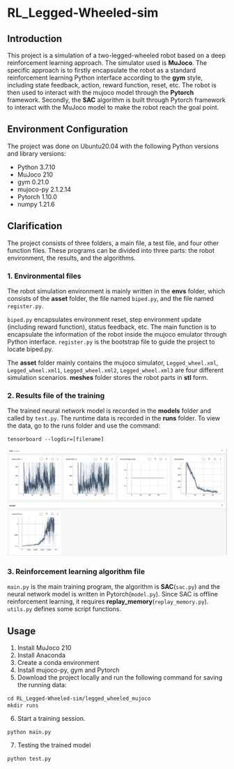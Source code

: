 # RL_Legged-Wheeled-sim

## Introduction
This project is a simulation of a two-legged-wheeled robot based on a deep reinforcement learning approach. The simulator used is **MuJoco**. The specific approach is to firstly encapsulate the robot as a standard reinforcement learning Python interface according to the **gym** style, including state feedback, action, reward function, reset, etc. The robot is then used to interact with the mujoco model through the **Pytorch** framework. Secondly, the **SAC** algorithm is built through Pytorch framework to interact with the MuJoco model to make the robot reach the goal point.

## Environment Configuration
The project was done on Ubuntu20.04 with the following Python versions and library versions:
* Python 3.7.10
* MuJoco 210
* gym 0.21.0
* mujoco-py 2.1.2.14
* Pytorch 1.10.0
* numpy 1.21.6

## Clarification
The project consists of three folders, a main file, a test file, and four other function files. These programs can be divided into three parts: the robot environment, the results, and the algorithms.

### 1. Environmental files
The robot simulation environment is mainly written in the **envs** folder, which consists of the **asset** folder, the file named `biped.py`, and the file named `register.py`.

`biped.py` encapsulates environment reset, step environment update (including reward function), status feedback, etc. The main function is to encapsulate the information of the robot inside the mujoco emulator through Python interface. `register.py` is the bootstrap file to guide the project to locate biped.py.

The **asset** folder mainly contains the mujoco simulator, `Legged_wheel.xml`, `Legged_wheel.xml1`, `Legged_wheel.xml2`, `Legged_wheel.xml3` are four different simulation scenarios. **meshes** folder stores the robot parts in **stl** form.

### 2. Results file of the training
The trained neural network model is recorded in the **models** folder and called by `test.py`. The runtime data is recorded in the **runs** folder. To view the data, go to the runs folder and use the command:
```
tensorboard --logdir=[filename]
```
![image](https://github.com/hrxsd/RL_Legged-Wheeled-sim/blob/master/legged_wheeled_mujoco/023-08-02%2016%3A23%3A54.png)

### 3. Reinforcement learning algorithm file
`main.py` is the main training program, the algorithm is **SAC**(`sac.py`) and the neural network model is written in Pytorch(`model.py`). 
Since SAC is offline reinforcement learning, it requires **replay_memory**(`replay_memory.py`). `utils.py` defines some script functions.

## Usage
1. Install MuJoco 210
2. Install Anaconda
3. Create a conda environment
4. Install mujoco-py, gym and Pytorch
5. Download the project locally and run the following command for saving the running data:
```
cd RL_Legged-Wheeled-sim/legged_wheeled_mujoco
mkdir runs
```
6. Start a training session.
```
python main.py
```
7. Testing the trained model
```
python test.py
```

